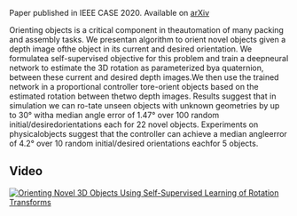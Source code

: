 Paper published in IEEE CASE 2020. Available on [arXiv](todo_publish)

Orienting objects is a critical component in theautomation of many packing and assembly tasks. We presentan algorithm to orient novel objects given a depth image ofthe object in its current and desired orientation. We formulatea self-supervised objective for this problem and train a deepneural network to estimate the 3D rotation as parameterized bya quaternion, between these current and desired depth images.We then use the trained network in a proportional controller tore-orient objects based on the estimated rotation between thetwo depth images. Results suggest that in simulation we can ro-tate unseen objects with unknown geometries by up to 30° witha median angle error of 1.47° over 100 random initial/desiredorientations each for 22 novel objects. Experiments on physicalobjects suggest that the controller can achieve a median angleerror of 4.2° over 10 random initial/desired orientations eachfor 5 objects.

## Video

[![Orienting Novel 3D Objects Using Self-Supervised Learning of Rotation Transforms](https://img.youtube.com/vi/nij_JgNP1qw/0.jpg)](https://www.youtube.com/watch?v=nij_JgNP1qw "CASE 2020: Orienting Novel 3D Objects Using Self-Supervised Learning of Rotation Transforms")
